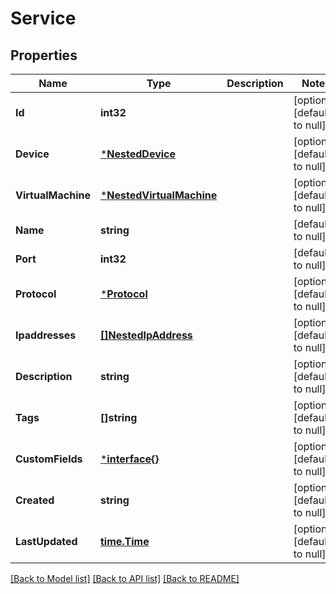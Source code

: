 # Service

## Properties
Name | Type | Description | Notes
------------ | ------------- | ------------- | -------------
**Id** | **int32** |  | [optional] [default to null]
**Device** | [***NestedDevice**](NestedDevice.md) |  | [optional] [default to null]
**VirtualMachine** | [***NestedVirtualMachine**](NestedVirtualMachine.md) |  | [optional] [default to null]
**Name** | **string** |  | [default to null]
**Port** | **int32** |  | [default to null]
**Protocol** | [***Protocol**](Protocol.md) |  | [optional] [default to null]
**Ipaddresses** | [**[]NestedIpAddress**](NestedIPAddress.md) |  | [optional] [default to null]
**Description** | **string** |  | [optional] [default to null]
**Tags** | **[]string** |  | [optional] [default to null]
**CustomFields** | [***interface{}**](interface{}.md) |  | [optional] [default to null]
**Created** | **string** |  | [optional] [default to null]
**LastUpdated** | [**time.Time**](time.Time.md) |  | [optional] [default to null]

[[Back to Model list]](../README.md#documentation-for-models) [[Back to API list]](../README.md#documentation-for-api-endpoints) [[Back to README]](../README.md)


